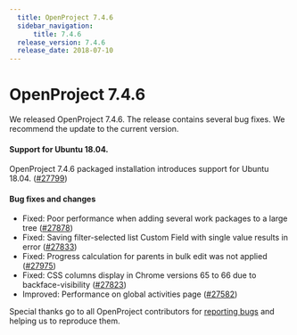 ```yaml
---
  title: OpenProject 7.4.6
  sidebar_navigation:
      title: 7.4.6
  release_version: 7.4.6
  release_date: 2018-07-10
---
```


# OpenProject 7.4.6

We released OpenProject 7.4.6. The release contains several bug fixes.
We recommend the update to the current version.

#### Support for Ubuntu 18.04.

OpenProject 7.4.6 packaged installation introduces support for Ubuntu
18.04. 
([#27799](https://community.openproject.com/wp/27799))

#### Bug fixes and changes

  - Fixed: Poor performance when adding several work packages to a large
    tree
    ([#27878](https://community.openproject.com/wp/27878))
  - Fixed: Saving filter-selected list Custom Field with single value
    results in error
    ([#27833](https://community.openproject.com/wp/27833))
  - Fixed: Progress calculation for parents in bulk edit was not applied
    ([#27975](https://community.openproject.com/wp/27975))
  - Fixed: CSS columns display in Chrome versions 65 to 66 due to
    backface-visibility
    ([#27823](https://community.openproject.com/wp/27823))
  - Improved: Performance on global activities page
    ([#27582](https://community.openproject.com/wp/27582))

Special thanks go to all OpenProject contributors for [reporting
bugs](../../../development/report-a-bug/) and helping
us to reproduce them.


